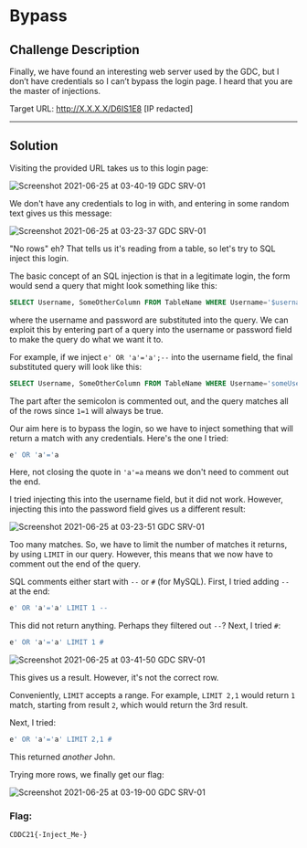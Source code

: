# Bypass

## Challenge Description
Finally, we have found an interesting web server used by the GDC, but I don’t have credentials so I can’t bypass the login page. I heard that you are the master of injections.

Target URL: http://X.X.X.X/D6IS1E8 [IP redacted]

---

## Solution
Visiting the provided URL takes us to this login page:

![Screenshot 2021-06-25 at 03-40-19 GDC SRV-01](https://user-images.githubusercontent.com/40383042/126445164-13e328f6-e238-4414-86d9-c4a4ecffc3d1.png)

We don't have any credentials to log in with, and entering in some random text gives us this message:

![Screenshot 2021-06-25 at 03-23-37 GDC SRV-01](https://user-images.githubusercontent.com/40383042/126445184-8bfb1f6f-2da3-4f7a-b649-4b4dfad29ecd.png)

"No rows" eh? That tells us it's reading from a table, so let's try to SQL inject this login.

The basic concept of an SQL injection is that in a legitimate login, the form would send a query that might look something like this:
```sql
SELECT Username, SomeOtherColumn FROM TableName WHERE Username='$username' AND Password='$password' ORDER BY Username;
```

where the username and password are substituted into the query. We can exploit this by entering part of a query into the username or password field to make the query do what we want it to.

For example, if we inject `e' OR 'a'='a';--` into the username field, the final substituted query will look like this:
```sql
SELECT Username, SomeOtherColumn FROM TableName WHERE Username='someUsername' AND Password='e' OR 'a'='a';--' ORDER BY Username;
```
The part after the semicolon is commented out, and the query matches all of the rows since `1=1` will always be true.

Our aim here is to bypass the login, so we have to inject something that will return a match with any credentials. Here's the one I tried:
```sql
e' OR 'a'='a
```

Here, not closing the quote in `'a'=a` means we don't need to comment out the end.

I tried injecting this into the username field, but it did not work. However, injecting this into the password field gives us a different result:

![Screenshot 2021-06-25 at 03-23-51 GDC SRV-01](https://user-images.githubusercontent.com/40383042/126445205-d3fd5674-ec0b-40dd-bc32-ab207befdf4e.png)

Too many matches. So, we have to limit the number of matches it returns, by using `LIMIT` in our query. However, this means that we now have to comment out the end of the query.

SQL comments either start with `--` or `#` (for MySQL). First, I tried adding `--` at the end:
```sql
e' OR 'a'='a' LIMIT 1 --
```

This did not return anything. Perhaps they filtered out `--`? Next, I tried `#`:
```sql
e' OR 'a'='a' LIMIT 1 #
```

![Screenshot 2021-06-25 at 03-41-50 GDC SRV-01](https://user-images.githubusercontent.com/40383042/126445223-14ec7cf3-8a16-4898-a7fb-4cbe1f4cef2a.png)

This gives us a result. However, it's not the correct row.

Conveniently, `LIMIT` accepts a range. For example, `LIMIT 2,1` would return `1` match, starting from result `2`, which would return the 3rd result.

Next, I tried:
```sql
e' OR 'a'='a' LIMIT 2,1 #
```

This returned *another* John.

Trying more rows, we finally get our flag:

![Screenshot 2021-06-25 at 03-19-00 GDC SRV-01](https://user-images.githubusercontent.com/40383042/126445247-422ffee2-2d76-4502-98e5-7b3834525b75.png)

### Flag:
```
CDDC21{-Inject_Me-}
```
